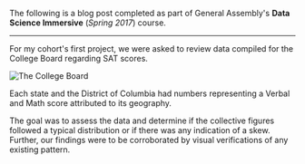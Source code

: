 The following is a blog post completed as part of General Assembly's **Data Science Immersive** (*Spring 2017*) course.

---

For my cohort's first project, we were asked to review data compiled for the College Board regarding SAT scores.

![The College Board](https://www.collegeboard.org/sites/default/files/styles/all_access_image_style/public/cbnew_Kv3%20%282%29_0.jpg "The College Board")

Each state and the District of Columbia had numbers representing a Verbal and Math score attributed to its geography. 

The goal was to assess the data and determine if the collective figures followed a typical distribution or if there was any indication of a skew. Further, our findings were to be corroborated by visual verifications of any existing pattern.